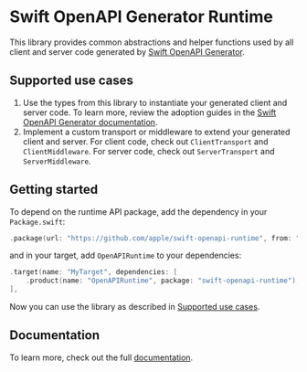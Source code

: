 # Swift OpenAPI Generator Runtime

This library provides common abstractions and helper functions used by all client and server code generated by [Swift OpenAPI Generator][0].

## Supported use cases

1. Use the types from this library to instantiate your generated client and server code. To learn more, review the adoption guides in the [Swift OpenAPI Generator documentation][1].
2. Implement a custom transport or middleware to extend your generated client and server. For client code, check out `ClientTransport` and `ClientMiddleware`. For server code, check out `ServerTransport` and `ServerMiddleware`.

## Getting started

To depend on the runtime API package, add the dependency in your `Package.swift`:

```swift
.package(url: "https://github.com/apple/swift-openapi-runtime", from: "0.1.0"),
```

and in your target, add `OpenAPIRuntime` to your dependencies:

```swift
.target(name: "MyTarget", dependencies: [
    .product(name: "OpenAPIRuntime", package: "swift-openapi-runtime"),
],
```

Now you can use the library as described in [Supported use cases](#Supported-use-cases).

## Documentation

To learn more, check out the full [documentation][2].

[0]: https://github.com/apple/swift-openapi-generator
[1]: https://swiftpackageindex.com/apple/swift-openapi-generator/documentation
[2]: https://swiftpackageindex.com/apple/swift-openapi-runtime/documentation
